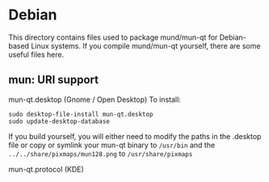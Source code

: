 
Debian
====================
This directory contains files used to package mund/mun-qt
for Debian-based Linux systems. If you compile mund/mun-qt yourself, there are some useful files here.

## mun: URI support ##


mun-qt.desktop  (Gnome / Open Desktop)
To install:

	sudo desktop-file-install mun-qt.desktop
	sudo update-desktop-database

If you build yourself, you will either need to modify the paths in
the .desktop file or copy or symlink your mun-qt binary to `/usr/bin`
and the `../../share/pixmaps/mun128.png` to `/usr/share/pixmaps`

mun-qt.protocol (KDE)

